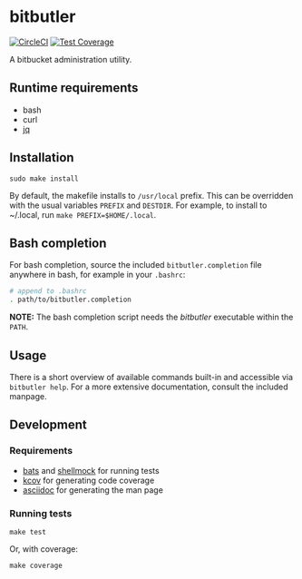 # bitbutler

[![CircleCI](https://circleci.com/gh/particleflux/bitbutler.svg?style=shield&circle-token=74c58ba45e830a2ad198901aeabdd26224296412)](https://circleci.com/gh/particleflux/bitbutler)
[![Test Coverage](https://api.codeclimate.com/v1/badges/ab50914097740e4e3fad/test_coverage)](https://codeclimate.com/github/particleflux/bitbutler/test_coverage)

A bitbucket administration utility.

## Runtime requirements

* bash
* curl
* [jq]

## Installation

```
sudo make install
```

By default, the makefile installs to `/usr/local` prefix. This can be overridden
with the usual variables `PREFIX` and `DESTDIR`. For example, to install to
~/.local, run `make PREFIX=$HOME/.local`.

## Bash completion

For bash completion, source the included `bitbutler.completion` file anywhere in
bash, for example in your `.bashrc`:

```bash
# append to .bashrc
. path/to/bitbutler.completion
```

**NOTE:** The bash completion script needs the *bitbutler* executable within
the `PATH`.

## Usage

There is a short overview of available commands built-in and accessible via
`bitbutler help`. For a more extensive documentation, consult the included
manpage.

## Development

### Requirements

* [bats] and [shellmock] for running tests
* [kcov] for generating code coverage
* [asciidoc] for generating the man page

### Running tests

```
make test
```

Or, with coverage:

```
make coverage
```

[jq]: https://stedolan.github.io/jq/
[bats]: https://github.com/bats-core/bats-core
[kcov]: https://github.com/SimonKagstrom/kcov
[asciidoc]: http://asciidoc.org/
[shellmock]: https://github.com/capitalone/bash_shell_mock
